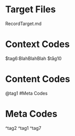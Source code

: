 # Target Files
RecordTarget.md

# Context Codes
$tag6:BlahBlahBlah
$tåg10

# Content Codes
@tag1
#Meta Codes

# Meta Codes
^tag2
^tag1
^tag7
